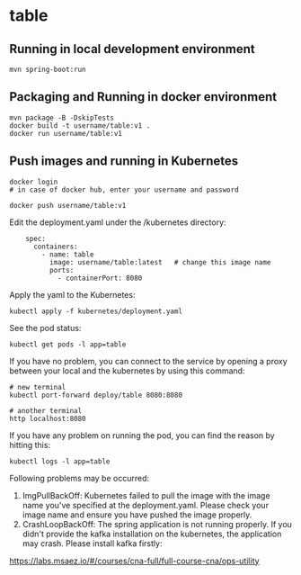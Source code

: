 # table

## Running in local development environment

```
mvn spring-boot:run
```

## Packaging and Running in docker environment

```
mvn package -B -DskipTests
docker build -t username/table:v1 .
docker run username/table:v1
```

## Push images and running in Kubernetes

```
docker login 
# in case of docker hub, enter your username and password

docker push username/table:v1
```

Edit the deployment.yaml under the /kubernetes directory:
```
    spec:
      containers:
        - name: table
          image: username/table:latest   # change this image name
          ports:
            - containerPort: 8080

```

Apply the yaml to the Kubernetes:
```
kubectl apply -f kubernetes/deployment.yaml
```

See the pod status:
```
kubectl get pods -l app=table
```

If you have no problem, you can connect to the service by opening a proxy between your local and the kubernetes by using this command:
```
# new terminal
kubectl port-forward deploy/table 8080:8080

# another terminal
http localhost:8080
```

If you have any problem on running the pod, you can find the reason by hitting this:
```
kubectl logs -l app=table
```

Following problems may be occurred:

1. ImgPullBackOff:  Kubernetes failed to pull the image with the image name you've specified at the deployment.yaml. Please check your image name and ensure you have pushed the image properly.
1. CrashLoopBackOff: The spring application is not running properly. If you didn't provide the kafka installation on the kubernetes, the application may crash. Please install kafka firstly:

https://labs.msaez.io/#/courses/cna-full/full-course-cna/ops-utility

